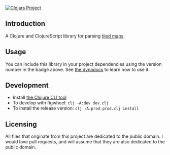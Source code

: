 [![Clojars Project](https://img.shields.io/clojars/v/tile-soup.svg)](https://clojars.org/tile-soup)

## Introduction

A Clojure and ClojureScript library for parsing [tiled maps](https://www.mapeditor.org/).

## Usage

You can include this library in your project dependencies using the version number in the badge above. See [the dynadocs](https://oakes.github.io/tile-soup/) to learn how to use it.

## Development

* Install [the Clojure CLI tool](https://clojure.org/guides/getting_started#_clojure_installer_and_cli_tools)
* To develop with figwheel: `clj -A:dev dev.clj`
* To install the release version: `clj -A:prod prod.clj install`

## Licensing

All files that originate from this project are dedicated to the public domain. I would love pull requests, and will assume that they are also dedicated to the public domain.
